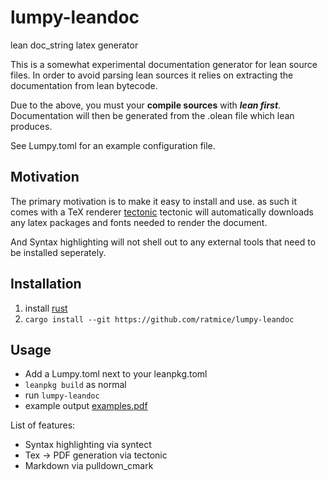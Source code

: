 # lumpy-leandoc
lean doc_string latex generator

This is a somewhat experimental documentation generator for
lean source files. In order to avoid parsing lean sources it relies
on extracting the documentation from lean bytecode.

Due to the above, you must your **compile sources** with **_lean first_**.
Documentation will then be generated from the .olean file which lean produces.

See Lumpy.toml for an example configuration file.

## Motivation
The primary motivation is to make it easy to install and use.
as such it comes with a TeX renderer [tectonic](https://github.com/tectonic)
tectonic will automatically downloads any latex packages and fonts needed
to render the document.

And Syntax highlighting will not shell out to any external tools that need to be
installed seperately.


## Installation
  1. install [rust](https://www.rust-lang.org/tools/install)
  2. ```cargo install --git https://github.com/ratmice/lumpy-leandoc```

## Usage
  * Add a Lumpy.toml next to your leanpkg.toml
  * `leanpkg build` as normal
  * run `lumpy-leandoc` 
  * example output [examples.pdf](https://gist.github.com/ratmice/29b869369ec02232b80dce3498a4c0b4)

List of features:
  * Syntax highlighting via syntect
  * Tex -> PDF generation via tectonic
  * Markdown via pulldown_cmark


